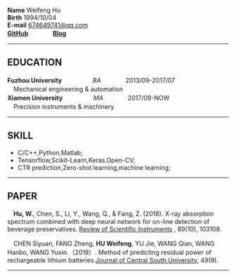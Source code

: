 **Name** Weifeng Hu  
**Birth** 1994/10/04  
**E-mail** 674649741@qq.com  
**[GitHub](https://github.com/Hu-WF)**　　　　**[Blog](https://blog.csdn.net/Hu_WF)**  
 
----

## EDUCATION  
**Fuzhou University**　　　　　_BA_　　　　2013/09-2017/07  
　Mechanical engineering & automation  
**Xiamen University**　　　　　_MA_　　　　2017/09-NOW  
　Precision instruments & machinery

----

## SKILL  
* C/C++,Python,Matlab;  
* Tensorflow,Scikit-Learn,Keras,Open-CV;  
* CTR prediction,Zero-shot learning,machine learning;  

----

## PAPER  
　**Hu, W.**, Chen, S., Li, Y., Wang, Q., & Fang, Z. (2018). X-ray absorption spectrum combined with deep neural network for on-line detection of beverage preservatives. [Review of Scientific Instruments](https://aip.scitation.org/doi/10.1063/1.5048281)
, 89(10), 103108.  

　CHEN Siyuan, FANG Zheng, **HU Weifeng**, YU Jie, WANG Qian, WANG Hanbo, WANG Yuxin.（2018）. Method of predicting residual power of rechargeable lithium batteries.[Journal of Central South University](http://www.zndxzk.com.cn/paper/paperView.aspx?id=paper_318535), 49(9).  

----



